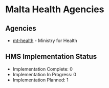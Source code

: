 # Malta Health Agencies

## Agencies

- [mt-health](mt-health/index.md) - Ministry for Health

## HMS Implementation Status

- Implementation Complete: 0
- Implementation In Progress: 0
- Implementation Planned: 1

